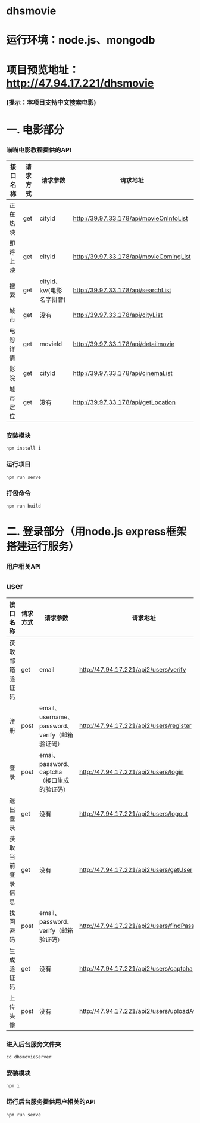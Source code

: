 
# dhsmovie
# 运行环境：node.js、mongodb
# 项目预览地址：http://47.94.17.221/dhsmovie
### (提示：本项目支持中文搜索电影)
# 一. 电影部分

### 喵喵电影教程提供的API
| 接口名称 | 请求方式 | 请求参数                 | 请求地址                                |
| -------- | -------- | ------------------------ | --------------------------------------- |
| 正在热映 | get      | cityId                   | http://39.97.33.178/api/movieOnInfoList |
| 即将上映 | get      | cityId                   | http://39.97.33.178/api/movieComingList |
| 搜索     | get      | cityId、kw(电影名字拼音) | http://39.97.33.178/api/searchList      |
| 城市     | get      | 没有                     | http://39.97.33.178/api/cityList        |
| 电影详情 | get      | movieId                  | http://39.97.33.178/api/detailmovie     |
| 影院     | get      | cityId                   | http://39.97.33.178/api/cinemaList      |
| 城市定位 | get      | 没有                     | http://39.97.33.178/api/getLocation     |

### 安装模块
```
npm install i
```
### 运行项目
```
npm run serve
```
### 打包命令
```
npm run build
```
# 二. 登录部分（用node.js express框架搭建运行服务）
### 用户相关API

## user
| 接口名称         | 请求方式 | 请求参数                                        | 请求地址                                    |
| ---------------- | -------- | ----------------------------------------------- | ------------------------------------------- |
| 获取邮箱验证码   | get      | email                                           | http://47.94.17.221/api2/users/verify       |
| 注册             | post     | email、username、password、verify（邮箱验证码） | http://47.94.17.221/api2/users/register     |
| 登录             | post     | emai、password、captcha（接口生成的验证码）     | http://47.94.17.221/api2/users/login        |
| 退出登录         | get      | 没有                                            | http://47.94.17.221/api2/users/logout       |
| 获取当前登录信息 | get      | 没有                                            | http://47.94.17.221/api2/users/getUser      |
| 找回密码         | post     | email、password、verify（邮箱验证码）           | http://47.94.17.221/api2/users/findPassword |
| 生成验证码       | get      | 没有                                            | http://47.94.17.221/api2/users/captcha      |
| 上传头像         | post     | 没有                                            | http://47.94.17.221/api2/users/uploadAvatar |

### 进入后台服务文件夹
```
cd dhsmovieServer 
```
### 安装模块
```
npm i
```
### 运行后台服务提供用户相关的API
```
npm run serve
```

